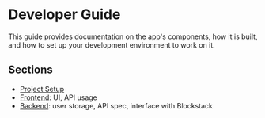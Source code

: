 # Developer Guide

This guide provides documentation on the app's components, how it is built, and how to set up your development environment to work on it.

## Sections

- [Project Setup](project-setup.md)
- [Frontend](frontend.md): UI, API usage
- [Backend](backend.md): user storage, API spec, interface with Blockstack
